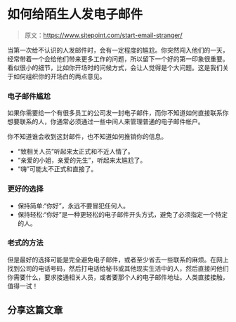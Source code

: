 # 如何给陌生人发电子邮件

> 原文：<https://www.sitepoint.com/start-email-stranger/>

当第一次给不认识的人发邮件时，会有一定程度的尴尬。你突然闯入他们的一天，经常带着一个会给他们带来更多工作的问题，所以留下一个好的第一印象很重要。看似很小的细节，比如你开场时的问候方式，会让人觉得是个大问题。这是我们关于如何组织你的开场白的两点意见。

### 电子邮件尴尬

如果你需要给一个有很多员工的公司发一封电子邮件，而你不知道如何直接联系你想要联系的人，你通常必须通过一些中间人来管理普通的电子邮件帐户。

你不知道谁会收到这封邮件，也不知道如何推销你的信息。

*   “致相关人员”听起来太正式和不近人情了。
*   “亲爱的小姐，亲爱的先生”，听起来太尴尬了。
*   “嗨”可能太不正式和直接了。

### 更好的选择

*   保持简单:“你好”，永远不要冒犯任何人。
*   保持轻松:“你好”是一种更轻松的电子邮件开头方式，避免了必须指定一个特定的人。

### 老式的方法

但是最好的选择可能是完全避免电子邮件，或者至少省去一些联系的麻烦。在网上找到公司的电话号码，然后打电话给秘书或其他现实生活中的人，然后直接问他们你需要什么，要求接通相关人员，或者要那个人的电子邮件地址。人类直接接触，值得一试！

## 分享这篇文章